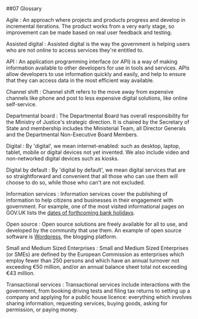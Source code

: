 ##07 Glossary

Agile
: An approach where projects and products progress and develop in incremental iterations. The product works from a very early stage, so improvement can be made based on real user feedback and testing.

Assisted digital
: Assisted digital is the way the government is helping users who are not online to access services they're entitled to.

API
: An application programming interface (or API) is a way of making information available to other developers for use in tools and services. APIs allow developers to use information quickly and easily, and help to ensure that they can access data in the most efficient way available.

Channel shift
: Channel shift refers to the move away from expensive channels like phone and post to less expensive digital solutions, like online self-service.

Departmental board
: The Departmental Board has overall responsibility for the Ministry of Justice's strategic direction. It is chaired by the Secretary of State and membership includes the Ministerial Team, all Director Generals and the Departmental Non-Executive Board Members.

Digital
: By 'digital', we mean internet-enabled: such as desktop, laptop, tablet, mobile or digital devices not yet invented. We also include video and non-networked digital devices such as kiosks.

Digital by default
: By 'digital by default', we mean digital services that are so straightforward and convenient that all those who can use them will choose to do so, while those who can't are not excluded.

Information services
: Information services cover the publishing of information to help citizens and businesses in their engagement with government. For example, one of the most visited informational pages on GOV.UK lists the [dates of forthcoming bank holidays](https://www.gov.uk/bank-holidays).

Open source
: Open source solutions are freely available for all to use, and developed by the community that use them. An example of open source software is [Wordpress](http://wordpress.org/), the blogging platform.

Small and Medium Sized Enterprises
: Small and Medium Sized Enterprises (or SMEs) are defined by the European Commission as enterprises which employ fewer than 250 persons and which have an annual turnover not exceeding &euro;50 million, and/or an annual balance sheet total not exceeding &euro;43 million.

Transactional services
: Transactional services include interactions with the government, from booking driving tests and filing tax returns to setting up a company and applying for a public house licence: everything which involves sharing information, requesting services, buying goods, asking for permission, or paying money.